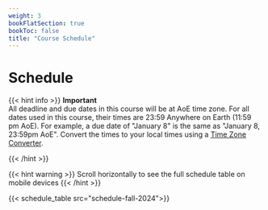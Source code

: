 ```yaml
---
weight: 3
bookFlatSection: true
bookToc: false
title: "Course Schedule"
---
```


# Schedule

{{< hint info >}}
**Important**  
All deadline and due dates in this course will be at AoE time zone. For all dates used in this course, their times are 23:59 Anywhere on Earth (11:59 pm AoE). For example, a due date of "January 8" is the same as "January 8, 23:59pm AoE". Convert the times to your local times using a [Time Zone Converter](https://www.timeanddate.com/worldclock/converter.html?iso=20180109T115900&p1=tz_aoe&p2=tz_et&p3=tz_pt&p4=1440).
<!-- All deadline and due dates in this course will be at 23:59 ET. -->
{{< /hint >}}

{{< hint warning >}}
Scroll horizontally to see the full schedule table on mobile devices
{{< /hint >}}

{{< schedule_table src="schedule-fall-2024">}}
